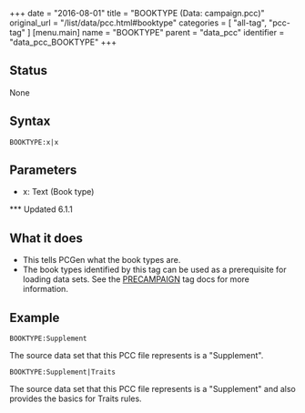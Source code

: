 +++
date = "2016-08-01"
title = "BOOKTYPE (Data: campaign.pcc)"
original_url = "/list/data/pcc.html#booktype"
categories = [ "all-tag", "pcc-tag" ]
[menu.main]
    name = "BOOKTYPE"
    parent = "data_pcc"
    identifier = "data_pcc_BOOKTYPE"
+++

## Status

None

## Syntax

`BOOKTYPE:x|x`

## Parameters

-   x: Text (Book type)



<span id="booktype"></span> \*\*\* Updated 6.1.1

What it does
------------

-   This tells PCGen what the book types are.
-   The book types identified by this tag can be used as a prerequisite
    for loading data sets. See the
    [PRECAMPAIGN](/list/data/pcc/precampaign.html) tag docs for
    more information.

Example
-------

`BOOKTYPE:Supplement`

The source data set that this PCC file represents is a "Supplement".

`BOOKTYPE:Supplement|Traits`

The source data set that this PCC file represents is a "Supplement" and
also provides the basics for Traits rules.

